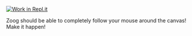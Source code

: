 [![Work in Repl.it](https://classroom.github.com/assets/work-in-replit-14baed9a392b3a25080506f3b7b6d57f295ec2978f6f33ec97e36a161684cbe9.svg)](https://classroom.github.com/online_ide?assignment_repo_id=3228985&assignment_repo_type=AssignmentRepo)
<p>Zoog should be able to completely follow your mouse around the canvas! Make it happen!</p>